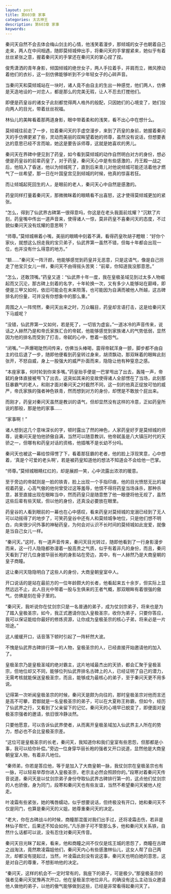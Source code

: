 ```yaml
---
layout: post
title: 第603章 家事
categories: 太古神王
description: 第603章 家事
keywords:
---
```


秦问天自然不会去体会梅山剑主的心情，他浅笑着漫步，那倾城的女子也朝着自己走来，两人在中间相遇，随即莫倾城伸出手，将秦问天的手掌握紧来，她似乎有着丝丝紧张之意，握着秦问天的手掌还在秦问天的掌心捏了捏。

俊秀潇洒的青年身影，倾国倾城的绝世女子，两人手拉着手，并肩而立，微风撩动着他们的衣衫，这一刻仿佛能够听到不少年轻女子的心碎声音。

当秦问天和莫倾城站在一块时，诸人竟不由自主的生出一种感觉，他们两人，仿佛是天造地设的一对恋人，都是那么的完美无瑕，让人不忍去打搅他们。

即便是药皇谷的诸女子此刻都觉得两人格外的般配，只因她们的心境变了，她们投向两人的目光，带着丝丝祝福。

林仙儿的美眸看着那两道身影，眼中带着柔和的浅笑，看不出心中在想什么。

莫倾城往前走了一步，拉着秦问天的手虚空漫步，来到了药皇的身前，她握着秦问天的手仿佛更紧了些，灵动而美丽的双眸望着她的师尊，虽然没有说话，但想要表达的意思已经不言而喻，她这是要告诉师尊，这就是她喜欢的男儿。

秦问天在界碑中便见到了药皇，如今看到莫倾城的动作自然明白对方的身份，想必便是药皇谷的前辈药皇了，对于药皇，秦问天心中是有些感激的，丹王殿一战之后，他陷入了昏迷，他以为倾城死了，直到后来青儿对他说倾城可能还活着他才燃气了一丝希望，那一日在叶国皇宫见到倾城的时候，他真的惊喜若狂。

而让倾城起死回生的人，是眼前的老人，秦问天心中自然是感激的。

药皇同样打量着秦问天，那微微眯着的眼睛看不出喜怒，这才使得莫倾城更加的紧张。

“怎么，得到了仙武界古碑第一很得意吗，你这是在老头我面前炫耀？”沉默了片刻，药皇嘴中传出一道声音来，使得诸人一惊，莫非药皇不喜秦问天的态度，不过貌似秦问天没有炫耀的意思啊？

“师尊。”莫倾城噘着小嘴，美丽的眼睛中刻着不满，看得药皇吹胡子瞪眼：“好你个家伙，就想这么拐走我的宝贝弟子，仙武界第一虽然不错，但每十年都会出现一位，也并没有什么得意的地方。”

“额……”秦问天一阵汗颜，他能够感觉到药皇并无恶意，只是这语气，像是自己拐走了他宝贝女儿一样，秦问天不由得摇头苦笑：“前辈，你知道我没那意思。”

“怎么，还敢顶嘴。”药皇又道：“仙武界十年一度，我在皇极圣域见到过太多人物崛起而又沉沦，那古碑上刻着的名字，十年轮换一次，又有多少人能够站在巅峰，即便是三甲又如何，依旧可能会在未来陨落，也可能因为自满而被他人所越，这古碑排名的份量，可并没有你想象中的那么重。”

周围之人一阵愕然，秦问天出来之时，万众瞩目，药皇却言语打击，这是给秦问天下马威呢？

“没错，仙武界第一又如何，若是死了，一切皆为虚妄。”一道冰冷的声音传来，说话之人赫然乃是和帝氏家族汇合的帝弑，他能够感觉到家族诸人的气势低弱，显然因为他的排名而受到了打击，帝弑的心中，憋着一股怨气。

“闭嘴。”一声爆喝陡然间传来，仿佛当头棒喝，震得帝弑浑身一颤，脚步都不由自主的往后退了一步，随即他便看到药皇转过身来，胡须飘动，那双眯着的眼眸此刻张开，不怒自威，身上一股强大的威严扑面而来，隐隐让他有种窒息之感。

“本座家事，何时轮到你来多嘴。”药皇抬手便是一巴掌甩出了出去，轰隆一声，帝弑的身体直接被甩飞了出去，这突如其来的变故使得诸人全部愣在了当场，此刻那狂暴霸气的老人，和刚才面对秦问天之时截然不同，这一刻的他真正绽放可怕的威严，帝氏家族的强者神色铁青，然而想到对方的身份，却愣是不敢放个屁出来。

而刚才，药皇对秦问天虽然是教训的语气，但却显然没有这样的冷意，正如药皇所说的那般，那是他的家事……

“家事啊！”

诸人想到这几个意味深长的字，顿时露出了然的神色，人家药皇好歹是莫倾城的师尊，说秦问天是怕他骄傲自满，当然可以随意教训，他帝弑虽是八大镇压时代的天骄之一，但哪有和药皇对话的资格，他插嘴不是长幼不分吗。

秦问天也被这一幕给惊得愣了下，看着那狂霸的老者，他的脸上浮现笑意，心中想着，‘真是个可爱的老头啊’，若是被药皇知道他的想法不知道会不会给他一巴掌。

“师尊。”莫倾城眼睛红红的，却是展颜一笑，心中流露出浓浓的暖意。

至于旁边的帝弑则是一脸的铁青，脸上出现一个手指印痕，他的目光愤怒无比的凝视着药皇，心高气傲的他何曾受过这等羞辱，他恨不得将药皇当场诛杀，那种杀意，甚至直接出现在眼眸当中，然而药皇只是随意憋了他一眼便将他无视了，虽然这些后辈有些天赋，但以他的身份，还真没必要放在眼里。

药皇谷的人看到眼前的一幕也在心中感叹，看来药皇对莫倾城的宠溺已经到了无人可以动摇得了的地步了，可笑药皇谷中还有人和莫倾城争地位，只是他们想不明白，向来很少问外事的神秘药皇，为何会对认识不长时间的莫倾城如此宠爱，就像是当自己女儿一样。

“秦问天。”这时，有一道声音传来，秦问天目光转过，随即他看到了一行身影漫步而来，这一行人隐隐都弥漫着一股高贵之气质，似乎有着非凡的身份，而且，秦问天看到了好几位身披华丽长袍的身影站在旁边，其中，有一人赫然乃是大商皇朝的皇子商瞳。

这让秦问天隐隐明白了这些人的身份，大商皇朝皇室中人。

开口说话的是站在最前方的一位年龄颇大的长者，他看起来五十余岁，但实际上显然远远不止，此人目光中带着一股与生俱来的王者气概，那双眼眸有着很强的傲气，仿佛是刻在骨子里的。

“秦问天，我听说你在仗剑宗只是一名普通的弟子，成为仗剑宗弟子，将来也是为了踏入皇极圣宗，如今，我正式邀请你加入皇极圣宗，收你为弟子，只要你答应，我可以保证能给你最好的修炼资源，让你成为皇极圣宗的核心子弟，将来必是一片坦途。”

这人缓缓开口，话音落下顿时引起了一阵轩然大波。

不愧是仙武界古碑排行第一的人物，皇极圣宗的人，已经直接开始邀请他的加入了。

皇极圣宗乃是皇极圣域的绝对霸主，这片地域最杰出的天骄，都会汇聚于皇极圣宗，但地位却又不同，能够位列仙武界排名古碑上的人，已经证明了自己的潜力，无需考核就能保送皇极圣宗，而且，能够成为最核心的弟子，至于秦问天更不用多说。

记得第一次听闻皇极圣宗的时候，秦问天是颇为向往的，那时皇极圣宗对他而言还是高不可攀，君御就是一名皇极圣宗的弟子，可以在大夏称王称霸，但如今，经历了仙武界之行，又看到了父亲留下的记忆，秦问天的心境早已蜕变了，即便面对皇极圣宗强者的邀请，依旧很冷静淡然。

只要他愿意，可以告诉仙武界使者，从而离开皇极圣域加入仙武界主人所在的势力，想必也不会比皇极圣宗差。

“这位可是皇极圣宗的长老，秦问天，我知道你和我们皇室有些恩怨，但那都是小事，我可以给你补偿。”旁边一位身穿华丽长袍的强者又开口说道，显然他是大商皇朝皇室人物，有着非凡地位。

“秦师弟，你若是答应他，等于是加入了大商皇朝一脉，我仗剑宗在皇极圣宗也有一脉，可以轻易举荐你进入皇极圣宗，老宗主必然会照顾你的。”段寒对着秦问天传音说道，秦问天是以仗剑宗弟子身份夺取仙武界古碑排行第一的，这点他们仗剑宗的人也骄傲，身为同门，段寒和秦问天也有些友谊，当然不希望秦问天被他人挖走。

叶凌霜有些紧张，她的嘴唇蠕动，似乎想要说话，但终极没有开口，她和秦问天不仅是同门，也算是秦问天的义姐，她尊重秦问天的决定。

“老大，你在古碑战斗的时候，商瞳那混蛋对我们出手过，还将凌霜击伤，若非是林仙子帮忙，后果还不知会如何。”凡乐胖子可不管那么多，他和秦问天关系铁，自然什么话都可以说，没有忍住对秦问天传音。

秦问天目光眯了起来，看来，他和商瞳之间不仅仅是炫王城的恩怨了，商瞳在古碑之战淘汰，竟然欺凌霜姐他们，秦问天内心有些感激林仙儿，这女人帮了自己两次，却都没有提起过，当然，叶凌霜此刻没有说这事，秦问天也明白她的意思，这是对自己的尊重，不想影响他的决定。

“秦问天，这样的机会不一定时常有的，我座下的弟子，可是极少。”那皇极圣宗的强者见秦问天犹豫再次开口，他在皇极圣宗地位非凡，的确没有这么主动当众邀请他人做他的弟子，以他的傲气能够做到这些，已经是非常看得起秦问天了。
